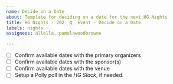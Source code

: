 ```yaml
---
name: Decide on a Date
about: Template for deciding on a date for the next HG Nights
title: HG Nights - 202_ Q_ Event - Decide on a Date
labels: nights
assignees: allella, pamelawoodbrowne

---
```


- [ ] Confirm available dates with the primary organizers
- [ ] Confirm available dates with the sponsor(s)
- [ ] Confirm available dates with the venue
- [ ] Setup a Polly poll in the _HG Slack_, if needed.
